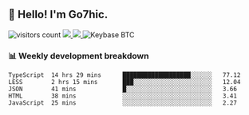 ## 👋 Hello! I'm Go7hic.

 ![visitors count](https://visitors-by-url-pls-dont-use-this-in-your-repo.vercel.app/Go7hic-github-readme)
 <a href="https://twitter.com/Go7hic">
    <img src="https://img.shields.io/badge/-@Go7hic-1ca0f1?style=flat-square&labelColor=1ca0f1&logo=twitter&logoColor=white&link=https://twitter.com/Go7hic">
   <a/>
   <a href="mailto:gtfx0209@gmail.com">
    <img src="https://img.shields.io/badge/-gtfx0209@gmail.com-c14438?style=flat-square&logo=Gmail&logoColor=white&link=mailto:gtfx0209@gmail.com">
   <a/>
    ![Keybase BTC](https://img.shields.io/keybase/btc/Go7hic)
 <!--
🔭 I’m currently working
🌱 I’m currently learning
💬 Ask me about 
📫 How to reach me: 
⚡ Fun fact: 
-->
 <!--
![My Github Stats](https://github-readme-stats.vercel.app/api?username=Go7hic&show_icons=true&count_private=true)

-->

### 📊 Weekly development breakdown
<!--START_SECTION:waka-->
```text
TypeScript  14 hrs 29 mins      ███████████████████░░░░░░   77.12 
LESS        2 hrs 15 mins       ███░░░░░░░░░░░░░░░░░░░░░░   12.04 
JSON        41 mins             █░░░░░░░░░░░░░░░░░░░░░░░░   3.66 
HTML        38 mins             ░░░░░░░░░░░░░░░░░░░░░░░░░   3.41 
JavaScript  25 mins             ░░░░░░░░░░░░░░░░░░░░░░░░░   2.27
```
<!--END_SECTION:waka-->
    

